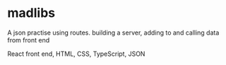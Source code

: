 # madlibs
A json practise using routes. building a server, adding to and calling data from front end

React front end, HTML, CSS, TypeScript, JSON 

